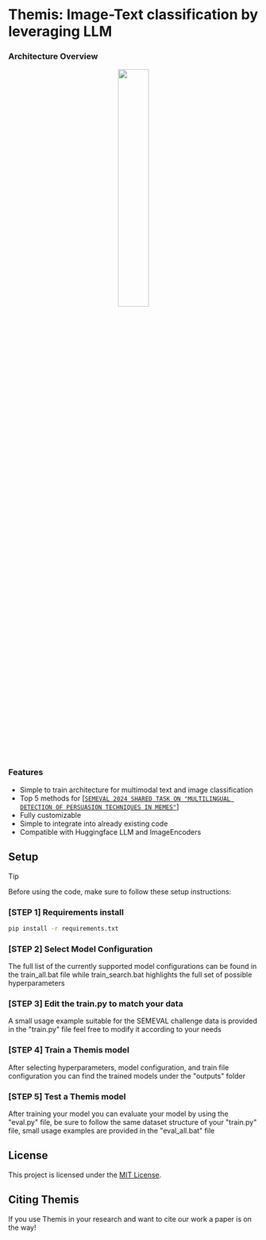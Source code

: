 # Themis: Image-Text classification by leveraging LLM


### Architecture Overview
<div align="center">
  <img src="https://github.com/demon-prin/Themis-SEMEVAL/blob/main/content/Themis%20architecture.jpg" width="35%" height="35%"/>
</div><br/>

### Features
* Simple to train architecture for multimodal text and image classification
* Top 5 methods for  [[`SEMEVAL 2024 SHARED TASK ON "MULTILINGUAL DETECTION OF PERSUASION TECHNIQUES IN MEMES"`](https://propaganda.math.unipd.it/semeval2024task4/index.html)]
* Fully customizable
* Simple to integrate into already existing code
* Compatible with Huggingface LLM and ImageEncoders
  

## Setup
> [!TIP]
> Before using the code, make sure to follow these setup instructions:

### [STEP 1] Requirements install

```bash
pip install -r requirements.txt
```

### [STEP 2]  Select Model Configuration

The full list of the currently supported model configurations can be found in the train_all.bat file while train_search.bat highlights the full set of possible hyperparameters

### [STEP 3]  Edit the train.py to match your data

A small usage example suitable for the SEMEVAL challenge data is provided in the "train.py" file feel free to modify it according to your needs 

### [STEP 4]  Train a Themis model

After selecting hyperparameters, model configuration, and train file configuration you can find the trained models under the "outputs" folder

### [STEP 5]  Test a Themis model

After training your model you can evaluate your model by using the "eval.py" file, be sure to follow the same dataset structure of your "train.py" file, small usage examples are provided in the "eval_all.bat" file

## License

This project is licensed under the [MIT License](LICENSE).



## <a name="CitingThemis"></a>Citing Themis

If you use Themis in your research and want to cite our work a paper is on the way!


